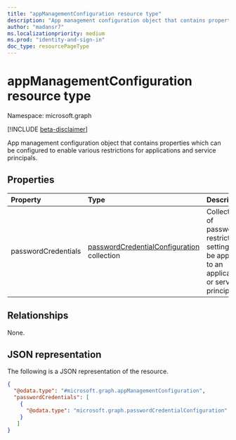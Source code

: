 ```yaml
---
title: "appManagementConfiguration resource type"
description: "App management configuration object that contains properties which can be configured to enable various restrictions for applications and service principals."
author: "madansr7"
ms.localizationpriority: medium
ms.prod: "identity-and-sign-in"
doc_type: resourcePageType
---
```


# appManagementConfiguration resource type

Namespace: microsoft.graph

[!INCLUDE [beta-disclaimer](../../includes/beta-disclaimer.md)]

App management configuration object that contains properties which can be configured to enable various restrictions for applications and service principals.

## Properties

| Property            | Type                                                                  | Description                                                                                       |
| :------------------ | :-------------------------------------------------------------------- | :------------------------------------------------------------------------------------------------ |
| passwordCredentials | [passwordCredentialConfiguration](passwordCredentialConfiguration.md) collection | Collection of password restrictions settings to be applied to an application or service principal |

## Relationships

None.

## JSON representation

The following is a JSON representation of the resource.

<!-- {
  "blockType": "resource",
  "@odata.type": "microsoft.graph.appManagementConfiguration"
}
-->

```json
{
  "@odata.type": "#microsoft.graph.appManagementConfiguration",
  "passwordCredentials": [
    {
      "@odata.type": "microsoft.graph.passwordCredentialConfiguration"
    }
   ]
}
```
